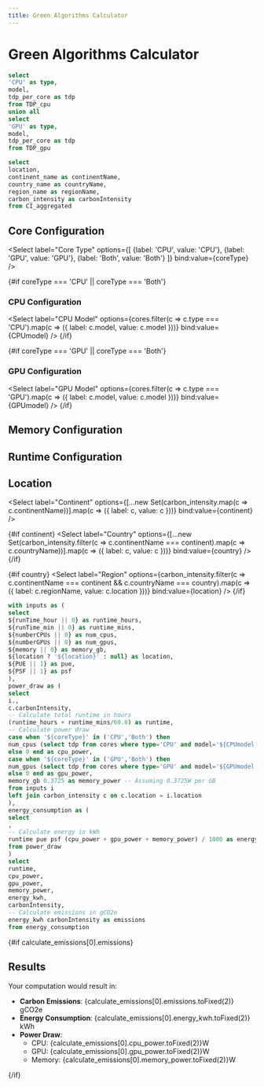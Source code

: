 ```yaml
---
title: Green Algorithms Calculator
---
```


# Green Algorithms Calculator

<script>
// Default values
let defaultValues = {
    runTime_hour: 12,
    runTime_min: 0,
    coreType: 'CPU',
    numberCPUs: 12,
    CPUmodel: 'Xeon E5-2683 v4',
    tdpCPU: 12,
    numberGPUs: 1,
    GPUmodel: 'NVIDIA Tesla V100',
    tdpGPU: 200,
    memory: 64,
    platformType: 'localServer',
    provider: 'gcp',
    usageCPU: 1.0,
    usageGPU: 1.0,
    PUE: 1.0,
    PSF: 1
};

// Declare reactive variables
let coreType = defaultValues.coreType;
let numberCPUs = defaultValues.numberCPUs;
let CPUmodel = defaultValues.CPUmodel;
let numberGPUs = defaultValues.numberGPUs;
let GPUmodel = defaultValues.GPUmodel;
let memory = defaultValues.memory;
let runTime_hour = defaultValues.runTime_hour;
let runTime_min = defaultValues.runTime_min;
let PUE = defaultValues.PUE;
let PSF = defaultValues.PSF;
let continent;
let country;
let location;
</script>

```sql
select
'CPU' as type,
model,
tdp_per_core as tdp
from TDP_cpu
union all
select
'GPU' as type,
model,
tdp_per_core as tdp
from TDP_gpu
```

```sql
select
location,
continent_name as continentName,
country_name as countryName,
region_name as regionName,
carbon_intensity as carbonIntensity
from CI_aggregated
```

## Core Configuration

<Select
label="Core Type"
options={[
{label: 'CPU', value: 'CPU'},
{label: 'GPU', value: 'GPU'},
{label: 'Both', value: 'Both'}
]}
bind:value={coreType}
/>

{#if coreType === 'CPU' || coreType === 'Both'}

### CPU Configuration

<NumberInput 
    label="Number of CPU Cores"
    bind:value={numberCPUs}
    min={1}
/>

<Select
label="CPU Model"
options={cores.filter(c => c.type === 'CPU').map(c => ({
label: c.model,
value: c.model
}))}
bind:value={CPUmodel}
/>
{/if}

{#if coreType === 'GPU' || coreType === 'Both'}

### GPU Configuration

<NumberInput
    label="Number of GPUs"
    bind:value={numberGPUs}
    min={1}
/>

<Select
label="GPU Model"
options={cores.filter(c => c.type === 'GPU').map(c => ({
label: c.model,
value: c.model
}))}
bind:value={GPUmodel}
/>
{/if}

## Memory Configuration

<NumberInput
    label="Memory (GB)"
    bind:value={memory}
    min={0}
/>

## Runtime Configuration

<NumberInput
    label="Hours"
    bind:value={runTime_hour}
    min={0}
/>

<NumberInput
    label="Minutes"
    bind:value={runTime_min}
    min={0}
    max={59}
/>

## Location

<Select
label="Continent"
options={[...new Set(carbon_intensity.map(c => c.continentName))].map(c => ({
label: c,
value: c
}))}
bind:value={continent}
/>

{#if continent}
<Select
label="Country"
options={[...new Set(carbon_intensity.filter(c => c.continentName === continent).map(c => c.countryName))].map(c => ({
label: c,
value: c
}))}
bind:value={country}
/>
{/if}

{#if country}
<Select
label="Region"
options={carbon_intensity.filter(c => c.continentName === continent && c.countryName === country).map(c => ({
label: c.regionName,
value: c.location
}))}
bind:value={location}
/>
{/if}

```sql
with inputs as (
select
${runTime_hour || 0} as runtime_hours,
${runTime_min || 0} as runtime_mins,
${numberCPUs || 0} as num_cpus,
${numberGPUs || 0} as num_gpus,
${memory || 0} as memory_gb,
${location ? '${location}' : null} as location,
${PUE || 1} as pue,
${PSF || 1} as psf
),
power_draw as (
select
i.,
c.carbonIntensity,
-- Calculate total runtime in hours
(runtime_hours + runtime_mins/60.0) as runtime,
-- Calculate power draw
case when '${coreType}' in ('CPU','Both') then
num_cpus (select tdp from cores where type='CPU' and model='${CPUmodel || "Xeon E5-2683 v4"}')
else 0 end as cpu_power,
case when '${coreType}' in ('GPU','Both') then
num_gpus (select tdp from cores where type='GPU' and model='${GPUmodel || "NVIDIA Tesla V100"}')
else 0 end as gpu_power,
memory_gb 0.3725 as memory_power -- Assuming 0.3725W per GB
from inputs i
left join carbon_intensity c on c.location = i.location
),
energy_consumption as (
select
,
-- Calculate energy in kWh
runtime pue psf (cpu_power + gpu_power + memory_power) / 1000 as energy_kwh
from power_draw
)
select
runtime,
cpu_power,
gpu_power,
memory_power,
energy_kwh,
carbonIntensity,
-- Calculate emissions in gCO2e
energy_kwh carbonIntensity as emissions
from energy_consumption
```

{#if calculate_emissions[0].emissions}

## Results

Your computation would result in:

- **Carbon Emissions**: {calculate_emissions[0].emissions.toFixed(2)} gCO2e
- **Energy Consumption**: {calculate_emissions[0].energy_kwh.toFixed(2)} kWh
- **Power Draw**:
  - CPU: {calculate_emissions[0].cpu_power.toFixed(2)}W
  - GPU: {calculate_emissions[0].gpu_power.toFixed(2)}W
  - Memory: {calculate_emissions[0].memory_power.toFixed(2)}W

<BarChart
    data={calculate_emissions}
    x="component" 
    y="power"
    title="Power Distribution"
/>

{/if}
